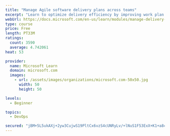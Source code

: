 ```yaml
---
title: "Manage Agile software delivery plans across teams"
excerpt: "Learn to optimize delivery efficiency by improving work plan visibility across teams."
webUrl: https://docs.microsoft.com/en-us/learn/modules/manage-delivery-plans/
type: course
price: Free
length: PT33M
ratings:
  count: 3590
  average: 4.742061
heat: 53

provider:
  name: Microsoft Learn
  domain: microsoft.com
  images:
    - url: /assets/images/organizations/microsoft.com-50x50.jpg
      width: 50
      height: 50

levels:
  - Beginner

topics:
  - DevOps

secured: "jBM+5L5ukAXj+2yw3CujwS19PltCx6vzS4cUNRyLv/+lNuS1F53ExX+K1+a8c5MoMXimWYsT18xo56Xr/r4Rc4mPf7bUUqknfm5y8XTdivt7f5ud6YL+AhfGRtxst19ZG2MvFKV6tfOrhd1DOEWr5ln/k5A1t0plqN6SI9d1+HjCU1M2I8E7I0wVmJotxiDG1vfX+vnAihGxo3xtGx21SL9g6Dn5UnjSR67xnPTdLkg+9NSToEOd6x5M3v1SU0n4PzpJsuVqTxFHusb6SpJc9GCho+uv+bNh+uZzegDa3McE7xiz84LU0CTHRu3Fz0wgZ4A78xY0itSR0qhaNtfeIHwoqjbWmCf08CMqT+R9vEjX/6DaIKaNRsd1FvWfISCBKDAobr4kCj8hzaa8Wf8RKcU/vcqxecyRY98tCsiEbOU=;fCRqiA7hUtQNzulZTAe7gw=="
---
```


